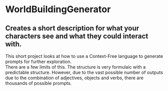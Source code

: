 # WorldBuildingGenerator

## Creates a short description for what your characters see and what they could interact with.

This short project looks at how to use a Context-Free language to generate prompts for further exploration. \
There are a few limits of this. The structure is very formulaic with a predictable structure. However, due to the vast possible number of outputs due to the combination of adjectives, objects and verbs, there are thousands of possible prompts.